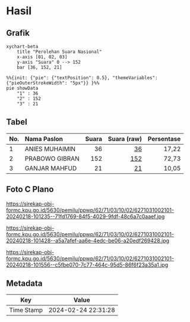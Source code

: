 # Hasil

## Grafik

```mermaid
xychart-beta
    title "Perolehan Suara Nasional"
    x-axis [01, 02, 03]
    y-axis "Suara" 0 --> 152
    bar [36, 152, 21]
```

```mermaid
%%{init: {"pie": {"textPosition": 0.5}, "themeVariables": {"pieOuterStrokeWidth": "5px"}} }%%
pie showData
    "1" : 36
    "2" : 152
    "3" : 21
```

## Tabel

| No. | Nama Paslon    | Suara | Suara (raw) | Persentase |
|:--- |:-------------- | -----:| -----------:| ----------:|
| 1   | ANIES MUHAIMIN | 36    | [36][p-1]   | 17,22      |
| 2   | PRABOWO GIBRAN | 152   | [152][p-2]  | 72,73      |
| 3   | GANJAR MAHFUD  | 21    | [21][p-3]   | 10,05      |


[p-1]: https://github.com/gigit-pemilu/pemilu-2024/blob/main/pilpres/hitung-suara/sub/62-kalimantan-tengah/sub/71-kota-palangkaraya/sub/03-jekan-raya/sub/1002-menteng/sub/101-tps/sub/paslon-1.txt
[p-2]: https://github.com/gigit-pemilu/pemilu-2024/blob/main/pilpres/hitung-suara/sub/62-kalimantan-tengah/sub/71-kota-palangkaraya/sub/03-jekan-raya/sub/1002-menteng/sub/101-tps/sub/paslon-2.txt
[p-3]: https://github.com/gigit-pemilu/pemilu-2024/blob/main/pilpres/hitung-suara/sub/62-kalimantan-tengah/sub/71-kota-palangkaraya/sub/03-jekan-raya/sub/1002-menteng/sub/101-tps/sub/paslon-3.txt

## Foto C Plano

https://sirekap-obj-formc.kpu.go.id/5630/pemilu/ppwp/62/71/03/10/02/6271031002101-20240218-101235--71fd1769-84f5-4029-9fdf-48c6a7c0aaef.jpg

https://sirekap-obj-formc.kpu.go.id/5630/pemilu/ppwp/62/71/03/10/02/6271031002101-20240218-101428--a5a7afef-aa6e-4edc-be06-a20edf269428.jpg

https://sirekap-obj-formc.kpu.go.id/5630/pemilu/ppwp/62/71/03/10/02/6271031002101-20240218-101556--c5fbe070-7c77-464c-95d5-86f6f23a35a1.jpg


## Metadata

| Key        | Value               |
| ---------- | ------------------- |
| Time Stamp | 2024-02-24 22:31:28 |



